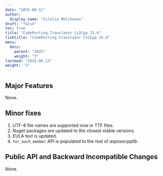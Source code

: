 ```yaml
---
date: "2025-06-11"
author:
  display_name: "Vitaliy Molchanov"
draft: "false"
toc: true
title: "CodePorting.Translator Cs2Cpp 25.6"
linktitle: "CodePorting.Translator Cs2Cpp 25.6"
menu:
  docs:
    parent: "2025"
    weight: "3"
lastmod: "2025-06-11"
weight: "3"
---
```


## Major Features ##

None.

## Minor fixes ##

1. UTF-8 file names are supported now in TTF files.
1. Nuget packages are updated to the closest stable versions.
1. EULA text is updated.
1. `for_each_member` API is populated to the rest of *asposecpplib*.

## Public API and Backward Incompatible Changes ##

None.
